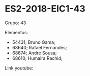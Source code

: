 # ES2-2018-EIC1-43

Grupo: 43

Elementos:

- 54431; Bruno Gama;
- 68640; Rafael Fernandes;
- 68674; André Sousa;
- 68610; Humaira Rachid;

Link youtube: 
